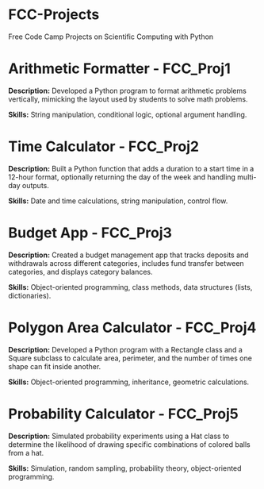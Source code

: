 # FCC-Projects
Free Code Camp Projects on Scientific Computing with Python

# Arithmetic Formatter - FCC_Proj1
**Description:** Developed a Python program to format arithmetic problems vertically, mimicking the layout used by students to solve math problems.

**Skills:** String manipulation, conditional logic, optional argument handling.

# Time Calculator - FCC_Proj2
**Description:** Built a Python function that adds a duration to a start time in a 12-hour format, optionally returning the day of the week and handling multi-day outputs.

**Skills:** Date and time calculations, string manipulation, control flow.

# Budget App - FCC_Proj3
**Description:** Created a budget management app that tracks deposits and withdrawals across different categories, includes fund transfer between categories, and displays category balances.

**Skills:** Object-oriented programming, class methods, data structures (lists, dictionaries).

# Polygon Area Calculator - FCC_Proj4
**Description:** Developed a Python program with a Rectangle class and a Square subclass to calculate area, perimeter, and the number of times one shape can fit inside another.

**Skills:** Object-oriented programming, inheritance, geometric calculations.

# Probability Calculator - FCC_Proj5
**Description:** Simulated probability experiments using a Hat class to determine the likelihood of drawing specific combinations of colored balls from a hat.

**Skills:** Simulation, random sampling, probability theory, object-oriented programming.


